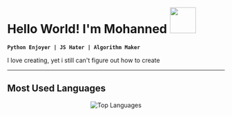 # Hello World! I'm Mohanned <img src="https://i.giphy.com/media/v1.Y2lkPTc5MGI3NjExcnJoM2JmcGY0ZTNoZHppbHBlc2EzaXg0NXhyZmlmbGJhYnA3bTFyMSZlcD12MV9pbnRlcm5hbF9naWZfYnlfaWQmY3Q9cw/GEi6jx9kdjnaAdRH91/giphy.gif" width="60px" height="60px" />

**`Python Enjoyer | JS Hater | Algorithm Maker`**  

I love creating, yet i still can't figure out how to create

---


## Most Used Languages

<div align="center">
  <img 
       src="https://github-readme-stats.vercel.app/api/top-langs/?username=Mezghenna-Mohanned&layout=compact&card_width=1000" 
       alt="Top Languages"
  />
</div>

